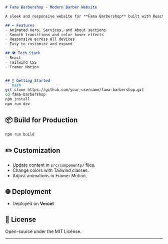 

````markdown
# Fama Barbershop - Modern Barber Website

A sleek and responsive website for **Fama Barbershop** built with React, Tailwind CSS, and Framer Motion.

## ✂️ Features
- Animated Hero, Services, and About sections
- Smooth transitions and color hover effects
- Responsive across all devices
- Easy to customize and expand

## 🛠️ Tech Stack
- React
- Tailwind CSS
- Framer Motion


## 🚀 Getting Started
```bash
git clone https://github.com/your-username/fama-barbershop.git
cd fama-barbershop
npm install
npm run dev
````

## 📦 Build for Production

```bash
npm run build
```

## ✏️ Customization

* Update content in `src/components/` files.
* Change colors with Tailwind classes.
* Adjust animations in Framer Motion.

## 🌐 Deployment

* Deployed on **Vercel**

## 📜 License

Open-source under the MIT License.

---



```

```
